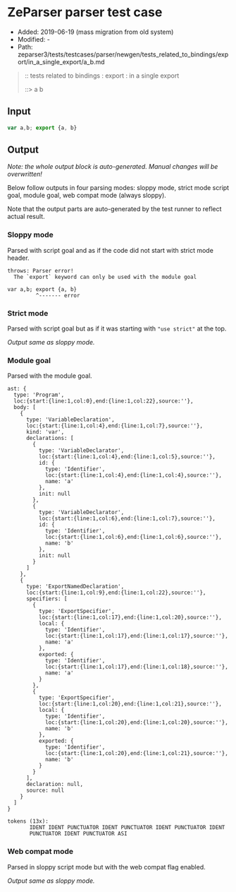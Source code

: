 # ZeParser parser test case

- Added: 2019-06-19 (mass migration from old system)
- Modified: -
- Path: zeparser3/tests/testcases/parser/newgen/tests_related_to_bindings/export/in_a_single_export/a_b.md

> :: tests related to bindings : export : in a single export
>
> ::> a b

## Input

`````js
var a,b; export {a, b}
`````

## Output

_Note: the whole output block is auto-generated. Manual changes will be overwritten!_

Below follow outputs in four parsing modes: sloppy mode, strict mode script goal, module goal, web compat mode (always sloppy).

Note that the output parts are auto-generated by the test runner to reflect actual result.

### Sloppy mode

Parsed with script goal and as if the code did not start with strict mode header.

`````
throws: Parser error!
  The `export` keyword can only be used with the module goal

var a,b; export {a, b}
         ^------- error
`````

### Strict mode

Parsed with script goal but as if it was starting with `"use strict"` at the top.

_Output same as sloppy mode._

### Module goal

Parsed with the module goal.

`````
ast: {
  type: 'Program',
  loc:{start:{line:1,col:0},end:{line:1,col:22},source:''},
  body: [
    {
      type: 'VariableDeclaration',
      loc:{start:{line:1,col:4},end:{line:1,col:7},source:''},
      kind: 'var',
      declarations: [
        {
          type: 'VariableDeclarator',
          loc:{start:{line:1,col:4},end:{line:1,col:5},source:''},
          id: {
            type: 'Identifier',
            loc:{start:{line:1,col:4},end:{line:1,col:4},source:''},
            name: 'a'
          },
          init: null
        },
        {
          type: 'VariableDeclarator',
          loc:{start:{line:1,col:6},end:{line:1,col:7},source:''},
          id: {
            type: 'Identifier',
            loc:{start:{line:1,col:6},end:{line:1,col:6},source:''},
            name: 'b'
          },
          init: null
        }
      ]
    },
    {
      type: 'ExportNamedDeclaration',
      loc:{start:{line:1,col:9},end:{line:1,col:22},source:''},
      specifiers: [
        {
          type: 'ExportSpecifier',
          loc:{start:{line:1,col:17},end:{line:1,col:20},source:''},
          local: {
            type: 'Identifier',
            loc:{start:{line:1,col:17},end:{line:1,col:17},source:''},
            name: 'a'
          },
          exported: {
            type: 'Identifier',
            loc:{start:{line:1,col:17},end:{line:1,col:18},source:''},
            name: 'a'
          }
        },
        {
          type: 'ExportSpecifier',
          loc:{start:{line:1,col:20},end:{line:1,col:21},source:''},
          local: {
            type: 'Identifier',
            loc:{start:{line:1,col:20},end:{line:1,col:20},source:''},
            name: 'b'
          },
          exported: {
            type: 'Identifier',
            loc:{start:{line:1,col:20},end:{line:1,col:21},source:''},
            name: 'b'
          }
        }
      ],
      declaration: null,
      source: null
    }
  ]
}

tokens (13x):
       IDENT IDENT PUNCTUATOR IDENT PUNCTUATOR IDENT PUNCTUATOR IDENT
       PUNCTUATOR IDENT PUNCTUATOR ASI
`````


### Web compat mode

Parsed in sloppy script mode but with the web compat flag enabled.

_Output same as sloppy mode._
